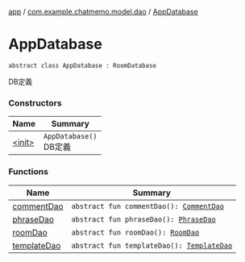[app](../../index.md) / [com.example.chatmemo.model.dao](../index.md) / [AppDatabase](./index.md)

# AppDatabase

`abstract class AppDatabase : RoomDatabase`

DB定義

### Constructors

| Name | Summary |
|---|---|
| [&lt;init&gt;](-init-.md) | `AppDatabase()`<br>DB定義 |

### Functions

| Name | Summary |
|---|---|
| [commentDao](comment-dao.md) | `abstract fun commentDao(): `[`CommentDao`](../-comment-dao/index.md) |
| [phraseDao](phrase-dao.md) | `abstract fun phraseDao(): `[`PhraseDao`](../-phrase-dao/index.md) |
| [roomDao](room-dao.md) | `abstract fun roomDao(): `[`RoomDao`](../-room-dao/index.md) |
| [templateDao](template-dao.md) | `abstract fun templateDao(): `[`TemplateDao`](../-template-dao/index.md) |

